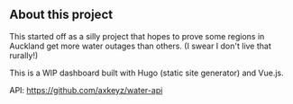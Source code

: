 ## About this project

This started off as a silly project that hopes to prove some regions in Auckland get more water outages than others. (I swear I don't live that rurally!)

This is a WIP dashboard built with Hugo (static site generator) and Vue.js.

API: https://github.com/axkeyz/water-api